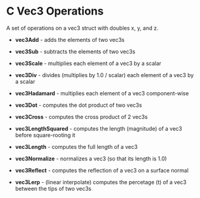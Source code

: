 # C Vec3 Operations

A set of operations on a vec3 struct with doubles x, y, and z.

- **vec3Add** - adds the elements of two vec3s
- **vec3Sub** - subtracts the elements of two vec3s

- **vec3Scale** - multiplies each element of a vec3 by a scalar
- **vec3Div**   - divides (multiplies by 1.0 / scalar) each element of a vec3 by a scalar

- **vec3Hadamard** - multiplies each element of a vec3 component-wise

- **vec3Dot**   - computes the dot product of two vec3s
- **vec3Cross** - computes the cross product of 2 vec3s

- **vec3LengthSquared** - computes the length (magnitude) of a vec3 before square-rooting it
- **vec3Length**        - computes the full length of a vec3

- **vec3Normalize** - normalizes a vec3 (so that its length is 1.0)

- **vec3Reflect** - computes the reflection of a vec3 on a surface normal

- **vec3Lerp** - (linear interpolate) computes the percetage (t) of a vec3 between the tips of two vec3s
